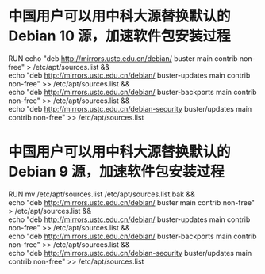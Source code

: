 


# 中国用户可以用中科大源替换默认的 Debian 10 源，加速软件包安装过程
RUN echo "deb http://mirrors.ustc.edu.cn/debian/ buster main contrib non-free" > /etc/apt/sources.list && \
    echo "deb http://mirrors.ustc.edu.cn/debian/ buster-updates main contrib non-free" >> /etc/apt/sources.list && \
    echo "deb http://mirrors.ustc.edu.cn/debian/ buster-backports main contrib non-free" >> /etc/apt/sources.list && \
    echo "deb http://mirrors.ustc.edu.cn/debian-security buster/updates main contrib non-free" >> /etc/apt/sources.list





# 中国用户可以用中科大源替换默认的 Debian 9 源，加速软件包安装过程
RUN mv /etc/apt/sources.list /etc/apt/sources.list.bak && \
    echo "deb http://mirrors.ustc.edu.cn/debian/ buster main contrib non-free" > /etc/apt/sources.list && \
    echo "deb http://mirrors.ustc.edu.cn/debian/ buster-updates main contrib non-free" >> /etc/apt/sources.list && \
    echo "deb http://mirrors.ustc.edu.cn/debian/ buster-backports main contrib non-free" >> /etc/apt/sources.list && \
    echo "deb http://mirrors.ustc.edu.cn/debian-security buster/updates main contrib non-free" >> /etc/apt/sources.list


